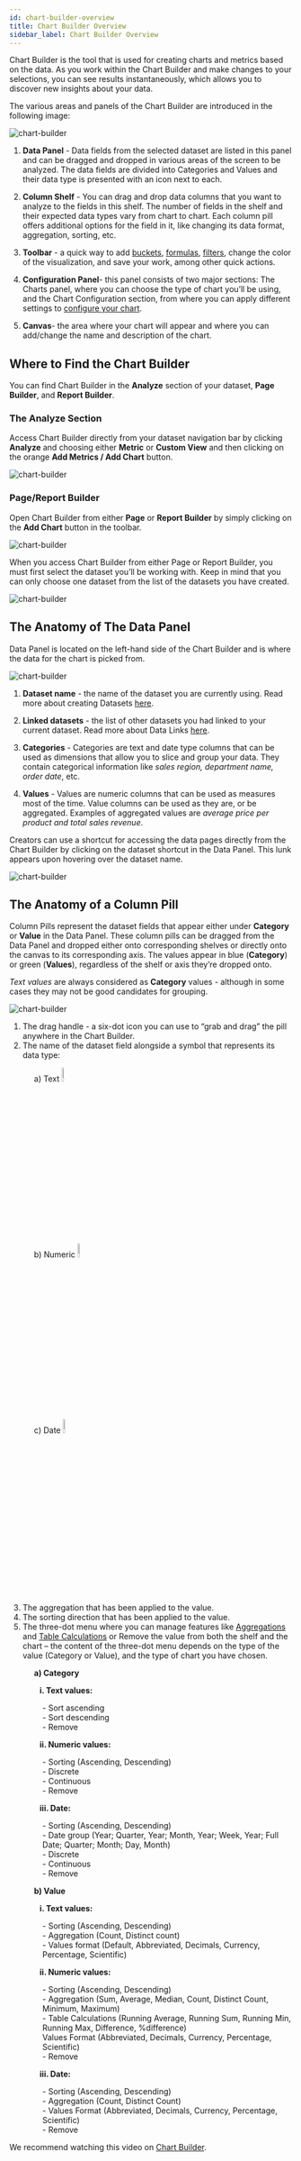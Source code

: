 ```yaml
---
id: chart-builder-overview
title: Chart Builder Overview
sidebar_label: Chart Builder Overview
---
```


<div style={{textAlign: "justify"}}>

Chart Builder is the tool that is used for creating charts and metrics based on the data. As you work within the Chart Builder and make changes to your selections, you can see results instantaneously, which allows you to discover new insights about your data.

The various areas and panels of the Chart Builder are introduced in the following image:

![chart-builder](https://s3.amazonaws.com/cdn.qrvey.com/documentation_assets/ui-docs/dataviews/chart-builder/overview1.png#thumbnail)


1. <strong>Data Panel</strong> - Data fields from the selected dataset are listed in this panel and can be dragged and dropped in various areas of the screen to be analyzed. The data fields are divided into Categories and Values and their data type is presented with an icon next to each. 

2. <strong>Column Shelf</strong> - You can drag and drop data columns that you want to analyze to the fields in this shelf. The number of fields in the shelf and their expected data types vary from chart to chart. Each column pill offers additional options for the field in it, like changing its data format, aggregation, sorting, etc. 

3. <strong>Toolbar</strong> - a quick way to add <a href="" target="_blank">buckets</a>, <a href="" target="_blank">formulas</a>, <a href="" target="_blank">filters</a>, change the color of the visualization, and save your work, among other quick actions. 

4. <strong>Configuration Panel</strong>- this panel consists of two major sections: The Charts panel, where you can choose the type of chart you’ll be using, and the Chart Configuration section, from where you can apply different settings to <a href="" target="_blank">configure your chart</a>.

5. <strong>Canvas</strong>- the area where your chart will appear and where you can add/change the name and description of the chart.

## Where to Find the Chart Builder
You can find Chart Builder in the <strong>Analyze</strong> section of your dataset, <strong>Page Builder</strong>, and <strong>Report Builder</strong>. 

### The Analyze Section
Access Chart Builder directly from your dataset navigation bar by clicking <strong>Analyze</strong> and choosing either <strong>Metric</strong> or <strong>Custom View</strong> and then clicking on the orange <strong>Add Metrics / Add Chart</strong> button.

![chart-builder](https://s3.amazonaws.com/cdn.qrvey.com/documentation_assets/ui-docs/dataviews/chart-builder/overview2.gif#thumbnail)


### Page/Report Builder
Open Chart Builder from either <strong>Page</strong> or <strong>Report Builder</strong> by simply clicking on the <strong>Add Chart</strong> button in the toolbar.

![chart-builder](https://s3.amazonaws.com/cdn.qrvey.com/documentation_assets/ui-docs/dataviews/chart-builder/overview3.gif#thumbnail)


When you access Chart Builder from either Page or Report Builder, you must first select the dataset you’ll be working with. Keep in mind that you can only choose one dataset from the list of the datasets you have created.  

![chart-builder](https://s3.amazonaws.com/cdn.qrvey.com/documentation_assets/ui-docs/dataviews/chart-builder/overview4.png#thumbnail)

## The Anatomy of The Data Panel
Data Panel is located on the left-hand side of the Chart Builder and is where the data for the chart is picked from. 

![chart-builder](https://s3.amazonaws.com/cdn.qrvey.com/documentation_assets/ui-docs/dataviews/chart-builder/overview5.png#thumbnail-60)

1. <strong>Dataset name</strong> - the name of the dataset you are currently using. Read more about creating Datasets <a href="" target="_blank">here</a>.

2. <strong>Linked datasets</strong> - the list of other datasets you had linked to your current dataset. Read more about Data Links <a href="" target="_blank">here</a>.

3. <strong>Categories</strong> - Categories are text and date type columns that can be used as dimensions that allow you to slice and group your data. They contain categorical information like *sales region, department name, order date*, etc. 

4. <strong>Values</strong> - Values are numeric columns that can be used as measures most of the time. Value columns can be used as they are, or be aggregated. Examples of aggregated values are *average price per product and total sales revenue*.

Creators can use a shortcut for accessing the data pages directly from the Chart Builder by clicking on the dataset shortcut in the Data Panel. This lunk appears upon hovering over the dataset name.
 
![chart-builder](https://s3.amazonaws.com/cdn.qrvey.com/documentation_assets/ui-docs/dataviews/chart-builder/overview6.png#thumbnail-60)

## The Anatomy of a Column Pill
Column Pills represent the dataset fields that appear either under <strong>Category</strong> or <strong>Value</strong> in the Data Panel. These column pills can be dragged from the Data Panel and dropped either onto corresponding shelves or directly onto the canvas to its corresponding axis. The values appear in blue (<strong>Category</strong>) or green (<strong>Values</strong>), regardless of the shelf or axis they’re dropped onto.

*Text values* are always considered as <strong>Category</strong> values - although in some cases they may not be good candidates for grouping. 

![chart-builder](https://s3.amazonaws.com/cdn.qrvey.com/documentation_assets/ui-docs/dataviews/chart-builder/overview7.png#thumbnail)

1. The drag handle - a six-dot icon you can use to “grab and drag” the pill anywhere in the Chart Builder.
2. The name of the dataset field alongside a symbol that represents its data type:
<ul style="list-style: none; margin-left:20px;">
<li>  a) Text <img alt="add" src="https://s3.amazonaws.com/cdn.qrvey.com/documentation_assets/ui-docs/dataviews/chart-builder/text.png" width="8%"/><br></li>
<li>  b) Numeric <img alt="add" src="https://s3.amazonaws.com/cdn.qrvey.com/documentation_assets/ui-docs/dataviews/chart-builder/numeric.png" width="8%"/><br></li>
<li>  c) Date <img alt="add" src="https://s3.amazonaws.com/cdn.qrvey.com/documentation_assets/ui-docs/dataviews/chart-builder/date.png" width="8%"/><br></li></ul>

3. The aggregation that has been applied to the value.
4. The sorting direction that has been applied to the value.
5. The three-dot menu where you can manage features like <a href="" target="_blank">Aggregations</a> and <a href="" target="_blank">Table Calculations</a> or Remove the value from both the shelf and the chart – the content of the three-dot menu depends on the type of the value (Category or Value), and the type of chart you have chosen. 

<ul style="list-style: none; margin-left:20px;">
<li><strong>a) Category</strong></li></ul>
<ul style="list-style: none; margin-left:30px;">
<li><strong>i. Text values:</strong></li></ul>
<ul style="list-style: none; margin-left:35px;">
<li> - Sort ascending</li>
<li> - Sort descending</li>
<li> - Remove</li></ul>

<ul style="list-style: none; margin-left:30px;">
<li><strong>ii. Numeric values:</strong></li></ul>
<ul style="list-style: none; margin-left:35px;">
<li> - Sorting (Ascending, Descending)</li>
<li> - Discrete</li>
<li> - Continuous</li>
<li> - Remove</li></ul>

<ul style="list-style: none; margin-left:30px;">
<li><strong>iii. Date:</strong></li></ul>
<ul style="list-style: none; margin-left:35px;">
<li> - Sorting (Ascending, Descending)</li>
<li> - Date group (Year; Quarter, Year; Month, Year; Week, Year; Full Date; Quarter; Month; Day, Month)</li> 
<li> - Discrete</li>
<li> - Continuous</li>
<li> - Remove</li></ul>

<ul style="list-style: none; margin-left:20px;">
<li><strong>b) Value</strong></li></ul>
<ul style="list-style: none; margin-left:30px;">
<li><strong>i. Text values:</strong></li></ul>
<ul style="list-style: none; margin-left:35px;">
<li> - Sorting (Ascending, Descending)</li>
<li> - Aggregation (Count, Distinct count)</li>
<li> - Values format (Default, Abbreviated, Decimals, Currency, Percentage, Scientific)</li></ul>


<ul style="list-style: none; margin-left:30px;">
<li><strong>ii. Numeric values:</strong></li></ul>
<ul style="list-style: none; margin-left:35px;">
<li> - Sorting (Ascending, Descending)</li>
<li> - Aggregation (Sum, Average, Median, Count, Distinct Count, Minimum, Maximum)</li>
<li> - Table Calculations (Running Average, Running Sum, Running Min, Running Max, Difference, %difference)</li>
<li>Values Format (Abbreviated, Decimals, Currency, Percentage, Scientific) </li>
<li> - Remove</li></ul>


<ul style="list-style: none; margin-left:30px;">
<li><strong>iii. Date:</strong></li></ul>
<ul style="list-style: none; margin-left:35px;">
<li> - Sorting (Ascending, Descending)</li>
<li> - Aggregation (Count, Distinct Count)</li> 
<li> - Values Format (Abbreviated, Decimals, Currency, Percentage, Scientific)</li>
<li> - Remove</li></ul>


We recommend watching this video on <a href="https://partners.qrvey.com/docs/video-training/building-qrvey-sample/chart-builder">Chart Builder</a>.


</div>